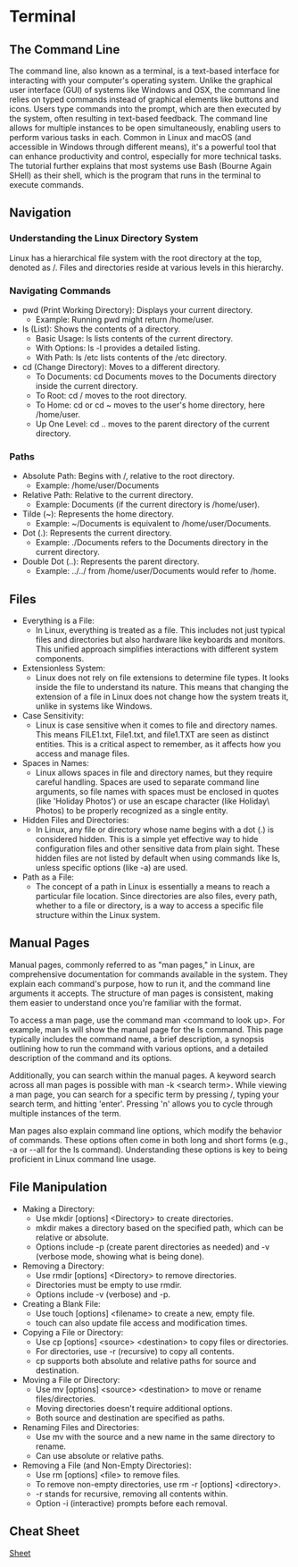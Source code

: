 # Terminal

## The Command Line

The command line, also known as a terminal, is a text-based interface for interacting with your computer's operating system. Unlike the graphical user interface (GUI) of systems like Windows and OSX, the command line relies on typed commands instead of graphical elements like buttons and icons. Users type commands into the prompt, which are then executed by the system, often resulting in text-based feedback. The command line allows for multiple instances to be open simultaneously, enabling users to perform various tasks in each. Common in Linux and macOS (and accessible in Windows through different means), it's a powerful tool that can enhance productivity and control, especially for more technical tasks. The tutorial further explains that most systems use Bash (Bourne Again SHell) as their shell, which is the program that runs in the terminal to execute commands.

## Navigation

### Understanding the Linux Directory System

Linux has a hierarchical file system with the root directory at the top, denoted as /. Files and directories reside at various levels in this hierarchy.

### Navigating Commands

- pwd (Print Working Directory): Displays your current directory.
  - Example: Running pwd might return /home/user.
- ls (List): Shows the contents of a directory.
  - Basic Usage: ls lists contents of the current directory.
  - With Options: ls -l provides a detailed listing.
  - With Path: ls /etc lists contents of the /etc directory.
- cd (Change Directory): Moves to a different directory.
  - To Documents: cd Documents moves to the Documents directory inside the current directory.
  - To Root: cd / moves to the root directory.
  - To Home: cd or cd ~ moves to the user's home directory, here /home/user.
  - Up One Level: cd .. moves to the parent directory of the current directory.

### Paths

- Absolute Path: Begins with /, relative to the root directory.
  - Example: /home/user/Documents
- Relative Path: Relative to the current directory.
  - Example: Documents (if the current directory is /home/user).
- Tilde (~): Represents the home directory.
  - Example: ~/Documents is equivalent to /home/user/Documents.
- Dot (.): Represents the current directory.
  - Example: ./Documents refers to the Documents directory in the current directory.
- Double Dot (..): Represents the parent directory.
  - Example: ../../ from /home/user/Documents would refer to /home.

## Files

- Everything is a File:
  - In Linux, everything is treated as a file. This includes not just typical files and directories but also hardware like keyboards and monitors. This unified approach simplifies interactions with different system components.
- Extensionless System:
  - Linux does not rely on file extensions to determine file types. It looks inside the file to understand its nature. This means that changing the extension of a file in Linux does not change how the system treats it, unlike in systems like Windows.
- Case Sensitivity:
  - Linux is case sensitive when it comes to file and directory names. This means FILE1.txt, File1.txt, and file1.TXT are seen as distinct entities. This is a critical aspect to remember, as it affects how you access and manage files.
- Spaces in Names:
  - Linux allows spaces in file and directory names, but they require careful handling. Spaces are used to separate command line arguments, so file names with spaces must be enclosed in quotes (like 'Holiday Photos') or use an escape character (like Holiday\ Photos) to be properly recognized as a single entity.
- Hidden Files and Directories:
  - In Linux, any file or directory whose name begins with a dot (.) is considered hidden. This is a simple yet effective way to hide configuration files and other sensitive data from plain sight. These hidden files are not listed by default when using commands like ls, unless specific options (like -a) are used.
- Path as a File:
  - The concept of a path in Linux is essentially a means to reach a particular file location. Since directories are also files, every path, whether to a file or directory, is a way to access a specific file structure within the Linux system.

## Manual Pages

Manual pages, commonly referred to as "man pages," in Linux, are comprehensive documentation for commands available in the system. They explain each command's purpose, how to run it, and the command line arguments it accepts. The structure of man pages is consistent, making them easier to understand once you're familiar with the format.

To access a man page, use the command man \<command to look up\>. For example, man ls will show the manual page for the ls command. This page typically includes the command name, a brief description, a synopsis outlining how to run the command with various options, and a detailed description of the command and its options.

Additionally, you can search within the manual pages. A keyword search across all man pages is possible with man -k \<search term>. While viewing a man page, you can search for a specific term by pressing /, typing your search term, and hitting 'enter'. Pressing 'n' allows you to cycle through multiple instances of the term.

Man pages also explain command line options, which modify the behavior of commands. These options often come in both long and short forms (e.g., -a or --all for the ls command). Understanding these options is key to being proficient in Linux command line usage.

## File Manipulation

- Making a Directory:
  - Use mkdir [options] \<Directory> to create directories.
  - mkdir makes a directory based on the specified path, which can be relative or absolute.
  - Options include -p (create parent directories as needed) and -v (verbose mode, showing what is being done).
- Removing a Directory:
  - Use rmdir [options] \<Directory> to remove directories.
  - Directories must be empty to use rmdir.
  - Options include -v (verbose) and -p.
- Creating a Blank File:
  - Use touch [options] \<filename> to create a new, empty file.
  - touch can also update file access and modification times.
- Copying a File or Directory:
  - Use cp [options] \<source> \<destination> to copy files or directories.
  - For directories, use -r (recursive) to copy all contents.
  - cp supports both absolute and relative paths for source and destination.
- Moving a File or Directory:
  - Use mv [options] \<source> \<destination> to move or rename files/directories.
  - Moving directories doesn't require additional options.
  - Both source and destination are specified as paths.
- Renaming Files and Directories:
  - Use mv with the source and a new name in the same directory to rename.
  - Can use absolute or relative paths.
- Removing a File (and Non-Empty Directories):
  - Use rm [options] \<file> to remove files.
  - To remove non-empty directories, use rm -r [options] \<directory>.
  - -r stands for recursive, removing all contents within.
  - Option -i (interactive) prompts before each removal.

## Cheat Sheet

[Sheet](https://ryanstutorials.net/linuxtutorial/cheatsheet.php)
